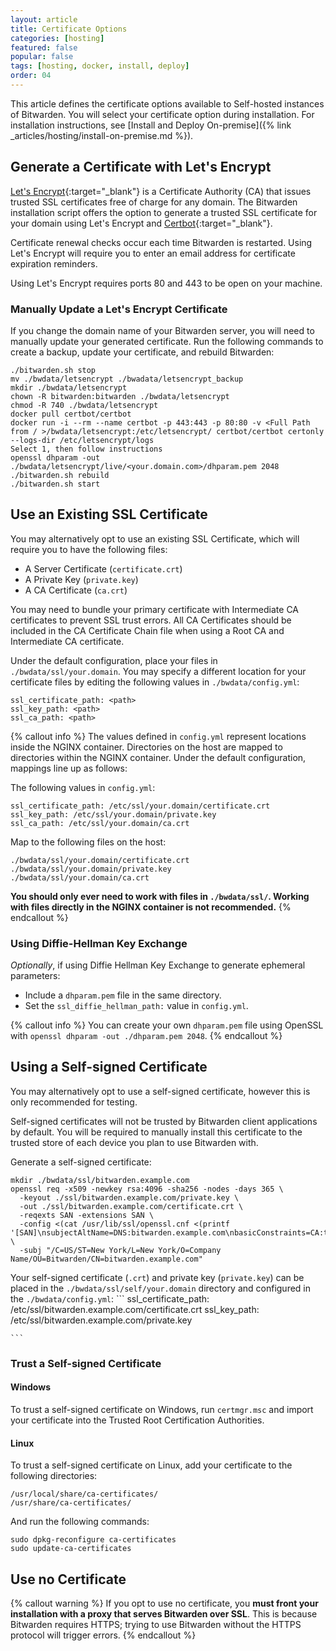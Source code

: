 ```yaml
---
layout: article
title: Certificate Options
categories: [hosting]
featured: false
popular: false
tags: [hosting, docker, install, deploy]
order: 04
---
```


This article defines the certificate options available to Self-hosted instances of Bitwarden. You will select your certificate option during installation. For installation instructions, see [Install and Deploy On-premise]({% link _articles/hosting/install-on-premise.md %}).

## Generate a Certificate with Let's Encrypt

[Let's Encrypt](https://letsencrypt.org/how-it-works/){:target="_blank"} is a Certificate Authority (CA) that issues trusted SSL certificates free of charge for any domain. The Bitwarden installation script offers the option to generate a trusted SSL certificate for your domain using Let's Encrypt and [Certbot](https://certbot.eff.org){:target="_blank"}.

Certificate renewal checks occur each time Bitwarden is restarted. Using Let's Encrypt will require you to enter an email address for certificate expiration reminders.

Using Let's Encrypt requires ports 80 and 443 to be open on your machine.

### Manually Update a Let's Encrypt Certificate

If you change the domain name of your Bitwarden server, you will need to manually update your generated certificate. Run the following commands to create a backup, update your certificate, and rebuild Bitwarden:

```
./bitwarden.sh stop
mv ./bwdata/letsencrypt ./bwadata/letsencrypt_backup
mkdir ./bwdata/letsencrypt
chown -R bitwarden:bitwarden ./bwdata/letsencrypt
chmod -R 740 ./bwdata/letsencrypt
docker pull certbot/certbot
docker run -i --rm --name certbot -p 443:443 -p 80:80 -v <Full Path from / >/bwdata/letsencrypt:/etc/letsencrypt/ certbot/certbot certonly --logs-dir /etc/letsencrypt/logs
Select 1, then follow instructions
openssl dhparam -out ./bwdata/letsencrypt/live/<your.domain.com>/dhparam.pem 2048
./bitwarden.sh rebuild
./bitwarden.sh start
```

## Use an Existing SSL Certificate

You may alternatively opt to use an existing SSL Certificate, which will require you to have the following files:

- A Server Certificate (`certificate.crt`)
- A Private Key (`private.key`)
- A CA Certificate (`ca.crt`)

You may need to bundle your primary certificate with Intermediate CA certificates to prevent SSL trust errors. All CA Certificates should be included in the CA Certificate Chain file when using a Root CA and Intermediate CA certificate.


Under the default configuration, place your files in `./bwdata/ssl/your.domain`. You may specify a different location for your certificate files by editing the following values in `./bwdata/config.yml`:

```
ssl_certificate_path: <path>
ssl_key_path: <path>
ssl_ca_path: <path>
```

{% callout info %}
The values defined in `config.yml` represent locations inside the NGINX container. Directories on the host are mapped to directories within the NGINX container. Under the default configuration, mappings line up as follows:

The following values in `config.yml`:
```
ssl_certificate_path: /etc/ssl/your.domain/certificate.crt
ssl_key_path: /etc/ssl/your.domain/private.key
ssl_ca_path: /etc/ssl/your.domain/ca.crt
```

Map to the following files on the host:
```
./bwdata/ssl/your.domain/certificate.crt
./bwdata/ssl/your.domain/private.key
./bwdata/ssl/your.domain/ca.crt
```

**You should only ever need to work with files in `./bwdata/ssl/`. Working with files directly in the NGINX container is not recommended.**
{% endcallout %}

### Using Diffie-Hellman Key Exchange

*Optionally*, if using Diffie Hellman Key Exchange to generate ephemeral parameters:

- Include a `dhparam.pem` file in the same directory.
- Set the `ssl_diffie_hellman_path:` value in `config.yml`.

{% callout info %}
You can create your own `dhparam.pem` file using OpenSSL with `openssl dhparam -out ./dhparam.pem 2048`.
{% endcallout %}

## Using a Self-signed Certificate

You may alternatively opt to use a self-signed certificate, however this is only recommended for testing.

Self-signed certificates will not be trusted by Bitwarden client applications by default. You will be required to manually install this certificate to the trusted store of each device you plan to use Bitwarden with.

Generate a self-signed certificate:
   ```
   mkdir ./bwdata/ssl/bitwarden.example.com
   openssl req -x509 -newkey rsa:4096 -sha256 -nodes -days 365 \
     -keyout ./ssl/bitwarden.example.com/private.key \
     -out ./ssl/bitwarden.example.com/certificate.crt \
     -reqexts SAN -extensions SAN \
     -config <(cat /usr/lib/ssl/openssl.cnf <(printf '[SAN]\nsubjectAltName=DNS:bitwarden.example.com\nbasicConstraints=CA:true')) \
     -subj "/C=US/ST=New York/L=New York/O=Company Name/OU=Bitwarden/CN=bitwarden.example.com"
   ```

Your self-signed certificate (`.crt`) and private key (`private.key`) can be placed in the `./bwdata/ssl/self/your.domain` directory and configured in the `./bwdata/config.yml`:
    ```
    ssl_certificate_path: /etc/ssl/bitwarden.example.com/certificate.crt
    ssl_key_path: /etc/ssl/bitwarden.example.com/private.key

    ```

### Trust a Self-signed Certificate

#### Windows

To trust a self-signed certificate on Windows, run `certmgr.msc` and import your certificate into the Trusted Root Certification Authorities.

#### Linux

To trust a self-signed certificate on Linux, add your certificate to the following directories:

```
/usr/local/share/ca-certificates/
/usr/share/ca-certificates/
```

And run the following commands:

```
sudo dpkg-reconfigure ca-certificates
sudo update-ca-certificates
```

## Use no Certificate

{% callout warning %}
If you opt to use no certificate, you **must front your installation with a proxy that serves Bitwarden over SSL**. This is because Bitwarden requires HTTPS; trying to use Bitwarden without the HTTPS protocol will trigger errors.
{% endcallout %}
